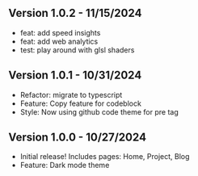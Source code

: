 ## Version 1.0.2 - 11/15/2024
- feat: add speed insights
- feat: add web analytics
- test: play around with glsl shaders

## Version 1.0.1 - 10/31/2024
- Refactor: migrate to typescript
- Feature: Copy feature for codeblock
- Style: Now using github code theme for pre tag

## Version 1.0.0 - 10/27/2024
- Initial release! Includes pages: Home, Project, Blog
- Feature: Dark mode theme